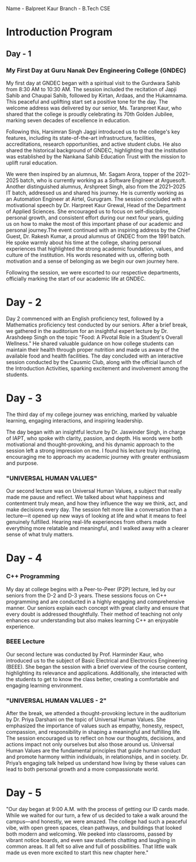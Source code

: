 Name - Balpreet Kaur
Branch - B.Tech CSE

# Introduction Program


## Day - 1

### My First Day at Guru Nanak Dev Engineering College (GNDEC) 
My first day at GNDEC began with a spiritual visit to the Gurdwara Sahib from 8:30 AM to 10:30 AM. The session included the recitation of Japji Sahib and Chaupai Sahib, followed by Kirtan, Ardaas, and the Hukamnama. This peaceful and uplifting start set a positive tone for the day.
The welcome address was delivered by our senior, Ms. Taranpreet Kaur, who shared that the college is proudly celebrating its 70th Golden Jubilee, marking seven decades of excellence in education.

Following this, Harsimran Singh Jaggi introduced us to the college's key features, including its state-of-the-art infrastructure, facilities, accreditations, research opportunities, and active student clubs. He also shared the historical background of GNDEC, highlighting that the institution was established by the Nankana Sahib Education Trust with the mission to uplift rural education. 

We were then inspired by an alumnus, Mr. Sagam Arora, topper of the 2021–2025 batch, who is currently working as a Software Engineer at Arguesoft. Another distinguished alumnus, Arshpreet Singh, also from the 2021–2025 IT batch, addressed us and shared his journey. He is currently working as an Automation Engineer at Airtel, Gurugram.
The session concluded with a motivational speech by Dr. Harpreet Kaur Grewal, Head of the Department of Applied Sciences. She encouraged us to focus on self-discipline, personal growth, and consistent effort during our next four years, guiding us on how to make the most of this important phase of our academic and personal journey.The event continued with an inspiring address by the Chief Guest, Dr. Rakesh Kumar, a proud alumnus of GNDEC from the 1991 batch. He spoke warmly about his time at the college, sharing personal experiences that highlighted the strong academic foundation, values, and culture of the institution. His words resonated with us, offering both motivation and a sense of belonging as we begin our own journey here.

Following the session, we were escorted to our respective departments, officially marking the start of our academic life at GNDEC.


# Day - 2

Day 2 commenced with an English proficiency test, followed by a Mathematics proficiency test conducted by our seniors. After a brief break, we gathered in the auditorium for an insightful expert lecture by Dr. Arashdeep Singh on the topic "Food: A Pivotal Role in a Student's Overall Wellness." He shared valuable guidance on how college students can maintain their health through proper nutrition and made us aware of the available food and health facilities. The day concluded with an interactive session conducted by the Causmic Club, along with the official launch of the Introduction Activities, sparking excitement and involvement among the students.


# Day - 3 

The third day of my college journey was enriching, marked by valuable learning, engaging interactions, and inspiring leadership. 

The day began with an insightful lecture by Dr. Jaswinder Singh, in charge of IAPT, who spoke with clarity, passion, and depth. His words were both motivational and thought-provoking, and his dynamic approach to the session left a strong impression on me. I found his lecture truly inspiring, encouraging me to approach my academic journey with greater enthusiasm and purpose.


### "UNIVERSAL HUMAN VALUES" 

Our second lecture was on Universal Human Values, a subject that really made me pause and reflect. We talked about what happiness and contentment truly mean, and how they influence the way we think, act, and make decisions every day. The session felt more like a conversation than a lecture—it opened up new ways of looking at life and what it means to feel genuinely fulfilled. Hearing real-life experiences from others made everything more relatable and meaningful, and I walked away with a clearer sense of what truly matters.


# Day - 4

### C++ Programming

My day at college begins with a Peer-to-Peer (P2P) lecture, led by our seniors from the D-2 and D-3 years. These sessions focus on C++ programming and are conducted in a highly engaging and comprehensive manner. Our seniors explain each concept with great clarity and ensure that every doubt is addressed thoughtfully. Their method of teaching not only enhances our understanding but also makes learning C++ an enjoyable experience.

### BEEE Lecture

Our second lecture was conducted by Prof. Harminder Kaur, who introduced us to the subject of Basic Electrical and Electronics Engineering (BEEE). She began the session with a brief overview of the course content, highlighting its relevance and applications. Additionally, she interacted with the students to get to know the class better, creating a comfortable and engaging learning environment.

### "UNIVERSAL HUMAN VALUES - 2"

After the break, we attended a thought-provoking lecture in the auditorium by Dr. Priya Darshani on the topic of Universal Human Values. She emphasized the importance of values such as empathy, honesty, respect, compassion, and responsibility in shaping a meaningful and fulfilling life. The session encouraged us to reflect on how our thoughts, decisions, and actions impact not only ourselves but also those around us. Universal Human Values are the fundamental principles that guide human conduct and promote harmony within individuals, in relationships, and in society. Dr. Priya’s engaging talk helped us understand how living by these values can lead to both personal growth and a more compassionate world.


# Day - 5

"Our day began at 9:00 A.M. with the process of getting our ID cards made. While we waited for our turn, a few of us decided to take a walk around the campus—and honestly, we were amazed. The college had such a peaceful vibe, with open green spaces, clean pathways, and buildings that looked both modern and welcoming. We peeked into classrooms, passed by vibrant notice boards, and even saw students chatting and laughing in common areas. It all felt so alive and full of possibilities. That little walk made us even more excited to start this new chapter here."




